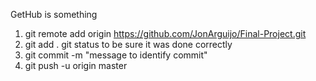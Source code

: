 GetHub is something
1. git remote add origin https://github.com/JonArguijo/Final-Project.git
2. git add .
   git status to be sure it was done correctly
3. git commit -m "message to identify commit"
4. git push -u origin master